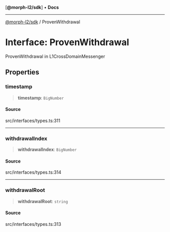 [**@morph-l2/sdk**] • **Docs**

***

[@morph-l2/sdk](../1-globals.md) / ProvenWithdrawal

# Interface: ProvenWithdrawal

ProvenWithdrawal in L1CrossDomainMessenger

## Properties

### timestamp

> **timestamp**: `BigNumber`

#### Source

src/interfaces/types.ts:311

***

### withdrawalIndex

> **withdrawalIndex**: `BigNumber`

#### Source

src/interfaces/types.ts:314

***

### withdrawalRoot

> **withdrawalRoot**: `string`

#### Source

src/interfaces/types.ts:313

